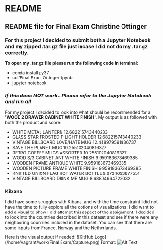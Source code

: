 # README
## README file for Final Exam Christine Ottinger

### For this project I decided to submit both a Jupyter Notebook and my zipped .tar.gz file just incase I did not do my .tar.gz correctly.

**To open my .tar.gz file please run the following code in terminal:**
  * conda install py37
  * cd 'Final Exam Ottinger'.ipynb
  * jupyter notebook


### *If this does NOT work.. Please refer to the Jupyter Notebook and run all*


For my project I decided to look into what should be recommended for a **'WOOD 2 DRAWER CABINET WHITE FINISH'.** 
My output is as followed with both the product and score: 

  * WHITE METAL LANTERN   12.682215743440233
  * GLASS STAR FROSTED T-LIGHT HOLDER   12.682215743440233
  * VINTAGE BILLBOARD LOVE/HATE MUG   12.448979591836737
  * SAVE THE PLANET MUG   10.255102040816327
  * RETRO COFFEE MUGS ASSORTED   10.255102040816327
  * WOOD S/3 CABINET ANT WHITE FINISH   9.959183673469385
  * WOODEN FRAME ANTIQUE WHITE    9.959183673469385
  * WOODEN PICTURE FRAME WHITE FINISH   9.959183673469385
  * KNITTED UNION FLAG HOT WATER BOTTLE   9.6734693877551
  * VINTAGE BILLBOARD DRINK ME MUG   8.68804664723032


### Kibana
I did have some struggles with Kibana, and with the time constraint I did not have the time to fully explore all the options of visualizations: 
I did want to add a visual to show I did attempt this aspect of the assignment. I decided to look into the countries described in this dataset 
and see if there were any neighboring countries included in the dataset. You can see that there are some inputs from France, Norway and the Netherlands.

Here is the visual output if needed: 
![GitHub Logo](/home/vagrant/work/Final Exam/Capture.png)
Format: ![Alt Text](url)
